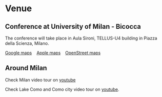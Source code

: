 # Venue
## Conference at University of Milan - Bicocca
The conference will take place in Aula Sironi, TELLUS-U4 building in Piazza della Scienza, Milano.

[Google maps](https://maps.app.goo.gl/mSSsFpXa5gfUsfXd6) &nbsp;&nbsp; [Apple maps](https://maps.apple.com/?address=Piazza%20della%20Scienza%204,%2020126%20Milan,%20Italy&ll=45.513975,9.210668&q=Piazza%20della%20Scienza%204&t=r) &nbsp;&nbsp; [OpenStreet maps](https://osm.org/go/0CjF5YteV?way=318383404)


## Around Milan

Check Milan video tour on [youtube](https://youtu.be/Cjf1UIYDEds)

Check Lake Como and Como city video tour on [youtube](https://youtu.be/7kSQmOyIzHc).
